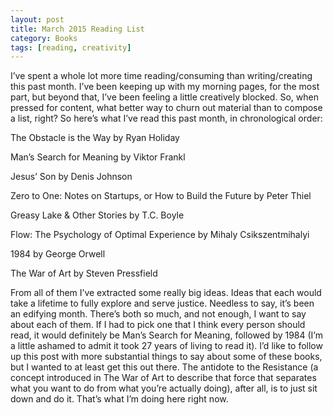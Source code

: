 ```yaml
---
layout: post
title: March 2015 Reading List
category: Books
tags: [reading, creativity]
---
```


I’ve spent a whole lot more time reading/consuming than writing/creating this past month. I’ve been keeping up with my morning pages, for the most part, but beyond that, I’ve been feeling a little creatively blocked. So, when pressed for content, what better way to churn out material than to compose a list, right? So here’s what I’ve read this past month, in chronological order:

The Obstacle is the Way by Ryan Holiday

Man’s Search for Meaning by Viktor Frankl

Jesus’ Son by Denis Johnson

Zero to One: Notes on Startups, or How to Build the Future by Peter Thiel

Greasy Lake & Other Stories by T.C. Boyle

Flow: The Psychology of Optimal Experience by Mihaly Csikszentmihalyi

1984 by George Orwell

The War of Art by Steven Pressfield

From all of them I’ve extracted some really big ideas. Ideas that each would take a lifetime to fully explore and serve justice. Needless to say, it’s been an edifying month. There’s both so much, and not enough, I want to say about each of them. If I had to pick one that I think every person should read, it would definitely be Man’s Search for Meaning, followed by 1984 (I’m a little ashamed to admit it took 27 years of living to read it). I’d like to follow up this post with more substantial things to say about some of these books, but I wanted to at least get this out there. The antidote to the Resistance (a concept introduced in The War of Art to describe that force that separates what you want to do from what you’re actually doing), after all, is to just sit down and do it. That’s what I’m doing here right now.